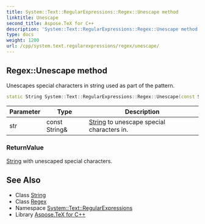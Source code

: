```yaml
---
title: System::Text::RegularExpressions::Regex::Unescape method
linktitle: Unescape
second_title: Aspose.TeX for C++
description: 'System::Text::RegularExpressions::Regex::Unescape method. Unescapes special characters in string used as part of the pattern in C++.'
type: docs
weight: 1200
url: /cpp/system.text.regularexpressions/regex/unescape/
---
```

## Regex::Unescape method


Unescapes special characters in string used as part of the pattern.

```cpp
static String System::Text::RegularExpressions::Regex::Unescape(const String &str)
```


| Parameter | Type | Description |
| --- | --- | --- |
| str | const String\& | [String](../../../system/string/) to unescape special characters in. |

### ReturnValue

[String](../../../system/string/) with unescaped special characters.

## See Also

* Class [String](../../../system/string/)
* Class [Regex](../)
* Namespace [System::Text::RegularExpressions](../../)
* Library [Aspose.TeX for C++](../../../)
